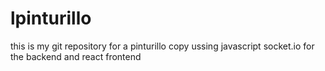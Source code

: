 # lpinturillo
this is my git repository for a pinturillo copy ussing javascript socket.io for the backend and react frontend
